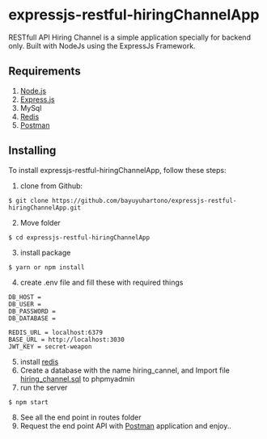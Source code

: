 # expressjs-restful-hiringChannelApp
RESTfull API Hiring Channel is a simple application specially for backend only. Built with NodeJs using the ExpressJs Framework.
## Requirements
1. [Node.js](https://nodejs.org/en/)
2. [Express.js](https://expressjs.com/)
3. MySql
4. [Redis](https://redis.io/)
5. [Postman](https://www.getpostman.com/)
## Installing
To install expressjs-restful-hiringChannelApp, follow these steps:
1. clone from Github:
```
$ git clone https://github.com/bayuyuhartono/expressjs-restful-hiringChannelApp.git
```
2. Move folder
```
$ cd expressjs-restful-hiringChannelApp
```
3. install package
```
$ yarn or npm install
```
4. create .env file and fill these with required things
```
DB_HOST = 
DB_USER = 
DB_PASSWORD = 
DB_DATABASE = 

REDIS_URL = localhost:6379
BASE_URL = http://localhost:3030
JWT_KEY = secret-weapon

```
5. install [redis](https://redis.io/topics/quickstart)
6. Create a database with the name hiring_cannel, and Import file [hiring_channel.sql](https://github.com/bayuyuhartono/expressjs-restful-hiringChannelApp/blob/master/hiring_channel.sql) to phpmyadmin
7. run the server
```
$ npm start
```
8. See all the end point in routes folder
9. Request the end point API with [Postman](https://www.getpostman.com/) application and enjoy.. 
